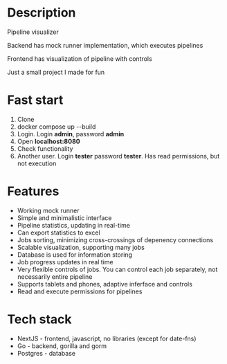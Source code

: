# Description

Pipeline visualizer

Backend has mock runner implementation, which executes pipelines

Frontend has visualization of pipeline with controls

Just a small project I made for fun

# Fast start
 
1) Clone
2) docker compose up --build
3) Login. Login **admin**, password **admin**
5) Open **localhost:8080**
6) Check functionality
7) Another user. Login **tester** password **tester**. Has read permissions, but not execution 

# Features
- Working mock runner
- Simple and minimalistic interface
- Pipeline statistics, updating in real-time
- Can export statistics to excel
- Jobs sorting, minimizing cross-crossings of depenency connections
- Scalable visualization, supporting many jobs
- Database is used for information storing
- Job progress updates in real time
- Very flexible controls of jobs. You can control each job separately, not necessarily entire pipeline
- Supports tablets and phones, adaptive inferface and controls
- Read and execute permissions for pipelines

# Tech stack
- NextJS - frontend, javascript, no libraries (except for date-fns)
- Go - backend, gorilla and gorm
- Postgres - database